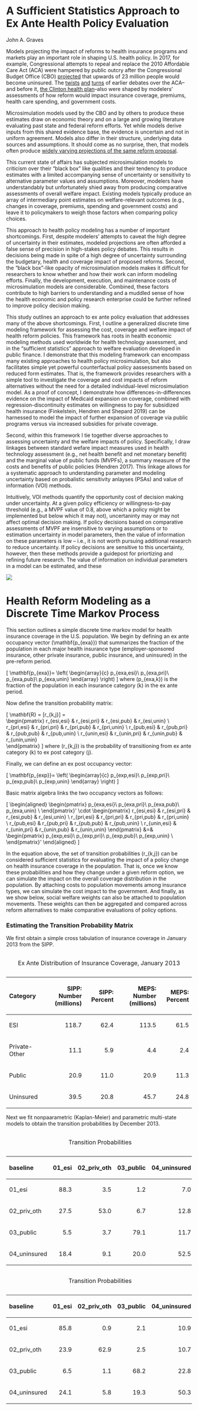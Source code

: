 A Sufficient Statistics Approach to Ex Ante Health Policy Evaluation
================
John A. Graves

Models projecting the impact of reforms to health insurance programs and
markets play an important role in shaping U.S. health policy. In 2017,
for example, Congressional attempts to repeal and replace the 2010
Affordable Care Act (ACA) were hampered by public outcry after the
Congressional Budget Office (CBO)
[projected](https://www.nytimes.com/2017/05/24/us/politics/cbo-congressional-budget-office-health-care.html)
that upwards of 23 million people would become uninsured. The
[twists](https://prescriptions.blogs.nytimes.com/2009/10/07/analysis-sees-baucus-bill-meeting-obamas-cost-and-deficit-targets/)
[and](https://www.nytimes.com/2009/10/19/us/19iht-letter.html)
[turns](https://www.nytimes.com/2009/10/06/health/policy/06health.html)
of earlier debates over the ACA–and before it, [the Clinton health
plan](figures/01_nyt-clinton-cbo.png)–also were shaped by modelers’
assessments of how reform would impact insurance coverage, premiums,
health care spending, and government costs.

Microsimulation models used by the CBO and by others to produce these
estimates draw on economic theory and on a large and growing literature
evaluating past state and federal reform efforts. Yet while models
derive inputs from this shared evidence base, the evidence is uncertain
and not in uniform agreement. Models also differ in their structure,
underlying data sources and assumptions. It should come as no surprise,
then, that models often produce [widely varying projections of the same
reform
proposal](https://www.nytimes.com/interactive/2019/04/10/upshot/medicare-for-all-bernie-sanders-cost-estimates.html).

This current state of affairs has subjected microsimulation models to
criticism over their “black box” like qualities and their tendency to
produce estimates with a limited accompanying sense of uncertainty or
sensitivity to alternative parameter values and assumptions. Moreover,
modelers have understandably but unfortunately shied away from producing
comparative assessments of overall welfare impact. Existing models
typically produce an array of intermediary point estimates on
welfare-relevant outcomes (e.g., changes in coverage, premiums, spending
and government costs) and leave it to policymakers to weigh those
factors when comparing policy choices.

This approach to health policy modeling has a number of important
shortcomings. First, despite modelers’ attempts to caveat the high
degree of uncertainty in their estimates, modeled projections are often
afforded a false sense of precision in high-stakes policy debates. This
results in decisions being made in spite of a high degree of uncertainty
surrounding the budgetary, health and coverage impact of proposed
reforms. Second, the “black box”-like opacity of microsimulation models
makes it difficult for researchers to know whether and how their work
can inform modeling efforts. Finally, the development, execution, and
maintenance costs of microsimulation models are considerable. Combined,
these factors contribute to high barriers to understanding and a muddled
sense of how the health economic and policy research enterprise could be
further refined to improve policy decision making.

This study outlines an approach to ex ante policy evaluation that
addresses many of the above shortcomings. First, I outline a generalized
discrete time modeling framework for assessing the cost, coverage and
welfare impact of health reform policies. This framework has roots in
health economic modeling methods used worldwide for health technology
assessment, and in the “sufficient statistics” approach to welfare
evaluation developed in public finance. I demonstrate that this modeling
framework can encompass many existing approaches to health policy
microsimulation, but also facilitates simple yet powerful counterfactual
policy aassessments based on reduced form estimates. That is, the
framework provides researchers with a simple tool to investigate the
coverage and cost impacts of reform alternatives without the need for a
detailed individual-level microsimulation model. As a proof of concept,
I demonstrate how differences-in-differences evidence on the impact of
Medicaid expansion on coverage, combined with regression-discontinuity
estimates on willingness to pay for subsidized health insurance
(Finkelstein, Hendren and Shepard 2019) can be harnessed to model the
impact of further expansion of coverage via public programs versus via
increased subsidies for private coverage.

Second, within this framework I tie together diverse approaches to
assessing uncertainty and the welfare impacts of policy. Specifically, I
draw linkages between standard wefare impact measures used in health
technology assessment (e.g., net health benefit and net monetary
benefit) and the marginal value of public funds (MVPFs), a summary
measure of the costs and benefits of public policies (Hendren 2017).
This linkage allows for a systematic approach to understanding parameter
and modeling uncertainty based on probalistic sensitivity anlayses
(PSAs) and value of information (VOI) methods.

Intuitively, VOI methods quantify the opportunity cost of decision
making under uncertainty. At a given policy efficiency or
willingness-to-pay threshold (e.g., a MVPF value of 0.8, above which a
policy might be implemented but below which it may not), uncertaninty
may or may not affect optimal decision making. If policy decisions based
on comparative assessments of MVPF are insensitive to varying
assumptions or to estimation uncertainty in model parameters, then the
value of information on these parameters is low – i.e., it is not worth
pursuing additional research to reduce uncertainty. If policy decisions
are sensitive to this uncertainty, however, then these methods provide a
guidepost for priortizing and refining future research. The value of
information on individual parameters in a model can be estimated, and
these

<!-- As an example, I  apply VOI methos to reduced form evidence on the MVPF  willingness to pay (WTP) for subsidized health insurance, which i -->

<!-- I show how VOI methods can fileter uncertainty in RD paramters from Finkelstein , as well as assumptions  -->

<!-- That is, VOI methdos can be used to quantify the opportunity cost of a "wrong" decision. In that way, we can identify and prioritize research and modeling efforts on the parameters and/or assumptions that drive uncertainty. To demonstrate the power of VOI -->

![](./figures/01_model-diagrams_simple-model.png)

# Health Reform Modeling as a Discrete Time Markov Process

This section outlines a simple discrete time markov model for health
insurance coverage in the U.S. population. We begin by defining an ex
ante occupancy vector \(\mathbf{p_{exa}}\) that summarizes the fraction
of the population in each major health insurance type
(employer-sponsored insurance, other private insurance, public
insurance, and uninsured) in the pre-reform period.

\[
\mathbf{p_{exa}}=
\left(
\begin{array}{c}
p_{exa,esi}\\
p_{exa,pri}\\
p_{exa,pub}\\
p_{exa,unin}
\end{array}
\right) 
\] where \(p_{exa,k}\) is the fraction of the population in each
insurance category \(k\) in the ex ante period.

Now define the transition probability matrix:

\[
\mathbf{R} =  [r_{k,j}] =   
\begin{pmatrix}
      r_{esi,esi} & r_{esi,pri} & r_{esi,pub} & r_{esi,unin}  \\
       r_{pri,esi} & r_{pri,pri} & r_{pri,pub} & r_{pri,unin}  \\
        r_{pub,esi} & r_{pub,pri} & r_{pub,pub} & r_{pub,unin}  \\
         r_{unin,esi} & r_{unin,pri} & r_{unin,pub} & r_{unin,unin}  
    \end{pmatrix}
\] where \(r_{k,j}\) is the probability of transitioning from ex ante
category \(k\) to ex post category \(j\).

Finally, we can define an ex post occupancy vector:

\[
\mathbf{p_{exp}}=
\left(
\begin{array}{c}
p_{exp,esi}\\
p_{exp,pri}\\
p_{exp,pub}\\
p_{exp,unin}
\end{array}
\right) 
\]

Basic matrix algebra links the two occupancy vectors as follows:

\[
\begin{aligned}
    \begin{pmatrix}
p_{exa,esi}\\
p_{exa,pri}\\
p_{exa,pub}\\
p_{exa,unin} \\
    \end{pmatrix}'
        \cdot
    \begin{pmatrix}
      r_{esi,esi} & r_{esi,pri} & r_{esi,pub} & r_{esi,unin}  \\
       r_{pri,esi} & r_{pri,pri} & r_{pri,pub} & r_{pri,unin}  \\
        r_{pub,esi} & r_{pub,pri} & r_{pub,pub} & r_{pub,unin}  \\
         r_{unin,esi} & r_{unin,pri} & r_{unin,pub} & r_{unin,unin} 
    \end{pmatrix}
    &=&
    \begin{pmatrix}
p_{exp,esi}\\
p_{exp,pri}\\
p_{exp,pub}\\
p_{exp,unin} \\
    \end{pmatrix}'
  \end{aligned}
\]

In the equation above, the set of transition probabilities \(r_{k,j}\)
can be considered sufficient statistics for evaluating the impact of a
policy change on health insurance coverage in the population. That is,
once we know these probabilities and how they change under a given
reform option, we can simulate the impact on the overall coverage
distribution in the population. By attaching costs to population
movements among insurance types, we can simulate the cost impact to the
government. And finally, as we show below, social welfare weights can
also be attached to population movements. These weights can then be
aggregated and compared across reform alternatives to make comparative
evaluations of policy options.

### Estimating the Transition Probability Matrix

We first obtain a simple cross tabulation of insurance coverage in
January 2013 from the SIPP.

<table>

<caption>

Ex Ante Distribution of Insurance Coverage, January 2013

</caption>

<thead>

<tr>

<th style="text-align:left;">

Category

</th>

<th style="text-align:right;">

SIPP: Number (millions)

</th>

<th style="text-align:right;">

SIPP: Percent

</th>

<th style="text-align:right;">

MEPS: Number (millions)

</th>

<th style="text-align:right;">

MEPS: Percent

</th>

</tr>

</thead>

<tbody>

<tr>

<td style="text-align:left;">

ESI

</td>

<td style="text-align:right;">

118.7

</td>

<td style="text-align:right;">

62.4

</td>

<td style="text-align:right;">

113.5

</td>

<td style="text-align:right;">

61.5

</td>

</tr>

<tr>

<td style="text-align:left;">

Private-Other

</td>

<td style="text-align:right;">

11.1

</td>

<td style="text-align:right;">

5.9

</td>

<td style="text-align:right;">

4.4

</td>

<td style="text-align:right;">

2.4

</td>

</tr>

<tr>

<td style="text-align:left;">

Public

</td>

<td style="text-align:right;">

20.9

</td>

<td style="text-align:right;">

11.0

</td>

<td style="text-align:right;">

20.9

</td>

<td style="text-align:right;">

11.3

</td>

</tr>

<tr>

<td style="text-align:left;">

Uninsured

</td>

<td style="text-align:right;">

39.5

</td>

<td style="text-align:right;">

20.8

</td>

<td style="text-align:right;">

45.7

</td>

<td style="text-align:right;">

24.8

</td>

</tr>

</tbody>

</table>

Next we fit nonpaarametric (Kaplan-Meier) and parametric multi-state
models to obtain the transition probabilities by December 2013.

<table>

<caption>

Transition Probabilities

</caption>

<thead>

<tr>

<th style="text-align:left;">

baseline

</th>

<th style="text-align:right;">

01\_esi

</th>

<th style="text-align:right;">

02\_priv\_oth

</th>

<th style="text-align:right;">

03\_public

</th>

<th style="text-align:right;">

04\_uninsured

</th>

</tr>

</thead>

<tbody>

<tr>

<td style="text-align:left;">

01\_esi

</td>

<td style="text-align:right;">

88.3

</td>

<td style="text-align:right;">

3.5

</td>

<td style="text-align:right;">

1.2

</td>

<td style="text-align:right;">

7.0

</td>

</tr>

<tr>

<td style="text-align:left;">

02\_priv\_oth

</td>

<td style="text-align:right;">

27.5

</td>

<td style="text-align:right;">

53.0

</td>

<td style="text-align:right;">

6.7

</td>

<td style="text-align:right;">

12.8

</td>

</tr>

<tr>

<td style="text-align:left;">

03\_public

</td>

<td style="text-align:right;">

5.5

</td>

<td style="text-align:right;">

3.7

</td>

<td style="text-align:right;">

79.1

</td>

<td style="text-align:right;">

11.7

</td>

</tr>

<tr>

<td style="text-align:left;">

04\_uninsured

</td>

<td style="text-align:right;">

18.4

</td>

<td style="text-align:right;">

9.1

</td>

<td style="text-align:right;">

20.0

</td>

<td style="text-align:right;">

52.5

</td>

</tr>

</tbody>

</table>

<table>

<caption>

Transition Probabilities

</caption>

<thead>

<tr>

<th style="text-align:left;">

baseline

</th>

<th style="text-align:right;">

01\_esi

</th>

<th style="text-align:right;">

02\_priv\_oth

</th>

<th style="text-align:right;">

03\_public

</th>

<th style="text-align:right;">

04\_uninsured

</th>

</tr>

</thead>

<tbody>

<tr>

<td style="text-align:left;">

01\_esi

</td>

<td style="text-align:right;">

85.8

</td>

<td style="text-align:right;">

0.9

</td>

<td style="text-align:right;">

2.1

</td>

<td style="text-align:right;">

10.9

</td>

</tr>

<tr>

<td style="text-align:left;">

02\_priv\_oth

</td>

<td style="text-align:right;">

23.9

</td>

<td style="text-align:right;">

62.9

</td>

<td style="text-align:right;">

2.5

</td>

<td style="text-align:right;">

10.7

</td>

</tr>

<tr>

<td style="text-align:left;">

03\_public

</td>

<td style="text-align:right;">

6.5

</td>

<td style="text-align:right;">

1.1

</td>

<td style="text-align:right;">

68.2

</td>

<td style="text-align:right;">

22.8

</td>

</tr>

<tr>

<td style="text-align:left;">

04\_uninsured

</td>

<td style="text-align:right;">

24.1

</td>

<td style="text-align:right;">

5.8

</td>

<td style="text-align:right;">

19.3

</td>

<td style="text-align:right;">

50.3

</td>

</tr>

</tbody>

</table>
